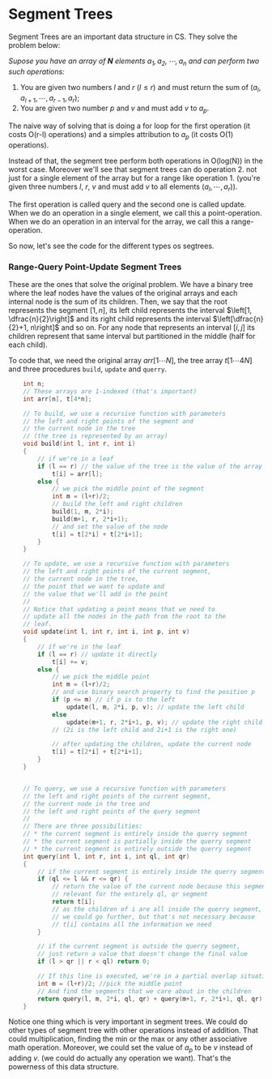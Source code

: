 # Segment Trees

Segment Trees are an important data structure in CS. They solve the problem below:

*Supose you have an array of **N** elements $a_1, a_2, \cdots, a_n$ and can perform two such operations:*

1. You are given two numbers $l$ and $r$ ($l \leq r$) and must return the sum of $(a_l, a_{l+1}, \cdots, a_{r-1}, a_r)$;
2. You are given two number $p$ and $v$ and must add $v$ to $a_p$.

The naive way of solving that is doing a for loop for the first operation (it costs O(r-l) operations) and a simples attribution to $a_p$ (it costs O(1) operations).

Instead of that, the segment tree perform both operations in O(log(N)) in the worst case. Moreover we'll see that segment trees can do operation 2. not just for a single element of the array but for a range like operation 1. (you're given three numbers $l$, $r$, $v$ and must add $v$ to all elements $(a_l, \cdots, a_r)$). 

The first operation is called query and the second one is called update.
When we do an operation in a single element, we call this a point-operation.
When we do an operation in an interval for the array, we call this a range-operation.

So now, let's see the code for the different types os segtrees.

### Range-Query Point-Update Segment Trees

These are the ones that solve the original problem. We have a binary tree where the leaf nodes have the values of the original arrays and each internal node is the sum of its children.
Then, we say that the root represents the segment $[1, n]$, its left child represents the interval $\left[1, \dfrac{n}{2}\right]$ and its right child represents the interval $\left[\dfrac{n}{2}+1, n\right]$ and so on. For any node that represents an interval $[i, j]$ its children represent that same interval but partitioned in the middle (half for each child).

To code that, we need the original array $arr[1\cdots N]$, the tree array $t[1\cdots 4N]$ and three procedures `build`, `update` and `querry`.

```cpp
    int n;
    // These arrays are 1-indexed (that's important)
    int arr[n], t[4*n];

    // To build, we use a recursive function with parameters
    // the left and right points of the segment and
    // the current node in the tree
    // (the tree is represented by an array)
    void build(int l, int r, int i)
    {
        // if we're in a leaf
        if (l == r) // the value of the tree is the value of the array
            t[i] = arr[l];
        else {
            // we pick the middle point of the segment
            int m = (l+r)/2;
            // build the left and right children
            build(1, m, 2*i);
            build(m+1, r, 2*i+1);
            // and set the value of the node 
            t[i] = t[2*i] + t[2*i+1];
        }
    }

    // To update, we use a recursive function with parameters
    // the left and right points of the current segment,
    // the current node in the tree,
    // the point that we want to update and
    // the value that we'll add in the point
    //
    // Notice that updating a point means that we need to
    // update all the nodes in the path from the root to the
    // leaf.
    void update(int l, int r, int i, int p, int v)
    {
        // if we're in the leaf
        if (l == r) // update it directly
            t[i] += v;
        else {
            // we pick the middle point
            int m = (l+r)/2;
            // and use binary search property to find the position p
            if (p <= m) // if p is to the left
                update(l, m, 2*i, p, v); // update the left child
            else
                update(m+1, r, 2*i+1, p, v); // update the right child
            // (2i is the left child and 2i+1 is the right one)

            // after updating the children, update the current node
            t[i] = t[2*i] + t[2*i+1];
        }
    }


    // To query, we use a recursive function with parameters
    // the left and right points of the current segment,
    // the current node in the tree and
    // the left and right points of the query segment
    //
    // There are three possibilities:
    // * the current segment is entirely inside the querry segment
    // * the current segment is partially inside the querry segment
    // * the current segment is entirely outside the querry segment
    int query(int l, int r, int i, int ql, int qr)
    {
        // if the current segment is entirely inside the querry segment
        if (ql <= l && r <= qr) {
            // return the value of the current node because this segment is
            // relevant for the entirely ql, qr segment
            return t[i];
            // as the children of i are all inside the querry segment, 
            // we could go further, but that's not necessary because
            // t[i] contains all the information we need
        }

        // if the current segment is outside the querry segment,
        // just return a value that doesn't change the final value
        if (l > qr || r < ql) return 0;

        // If this line is executed, we're in a partial overlap situation
        int m = (l+r)/2; //pick the middle point
        // And find the segments that we care about in the children
        return query(l, m, 2*i, ql, qr) + query(m+1, r, 2*i+1, ql, qr);
    }
```

Notice one thing which is very important in segment trees. We could do other types of segment tree with other operations instead of addition. That could multiplication, finding the min or the max or any other associative math operation. Moreover, we could set the value of $a_p$ to be $v$ instead of adding $v$. (we could do actually any operation we want). That's the powerness of this data structure.

